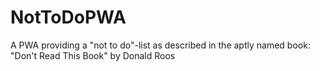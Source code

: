# NotToDoPWA
A PWA providing a "not to do"-list as described in the aptly named book: "Don't Read This Book" by Donald Roos
